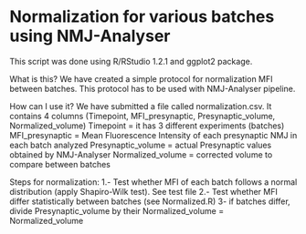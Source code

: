 # Normalization for various batches using NMJ-Analyser
This script was done using R/RStudio 1.2.1 and ggplot2 package.

What is this? 
We have created a simple protocol for normalization MFI between batches. This protocol has to be used with NMJ-Analyser pipeline.

How can I use it? 
We have submitted a file called normalization.csv. It contains 4 columns (Timepoint, MFI_presynaptic, Presynaptic_volume, Normalized_volume)
Timepoint = it has 3 different experiments (batches) MFI_presynaptic = Mean Fluorescence Intensity of each presynaptic NMJ in each batch analyzed Presynaptic_volume = actual Presynaptic values obtained by NMJ-Analyser Normalized_volume = corrected volume to compare between batches

Steps for normalization: 
1.- Test whether MFI of each batch follows a normal distribution (apply Shapiro-Wilk test). See test file 
2.- Test whether MFI differ statistically between batches (see Normalized.R) 
3- if batches differ, divide Presynaptic_volume by their Normalized_volume = Normalized_volume
